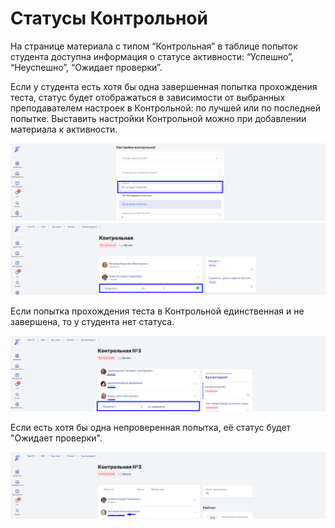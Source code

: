 # Статусы Контрольной

На странице материала с типом “Контрольная” в таблице попыток студента доступна информация о статусе активности: “Успешно”, “Неуспешно”, “Ожидает проверки”.

Если у студента есть хотя бы одна завершенная попытка прохождения теста, статус будет отображаться в зависимости от выбранных преподавателем настроек в Контрольной: по лучшей или по последней попытке. Выставить настройки Контрольной можно при добавлении материала к активности.

![](../../../.gitbook/assets/Screenshot_809.png)



Если попытка прохождения теста в Контрольной единственная и не завершена, то у студента нет статуса.

![](../../../.gitbook/assets/Screenshot_812.png)

Если есть хотя бы одна непроверенная попытка, её статус будет "Ожидает проверки".

![](../../../.gitbook/assets/Screenshot_813.png)
